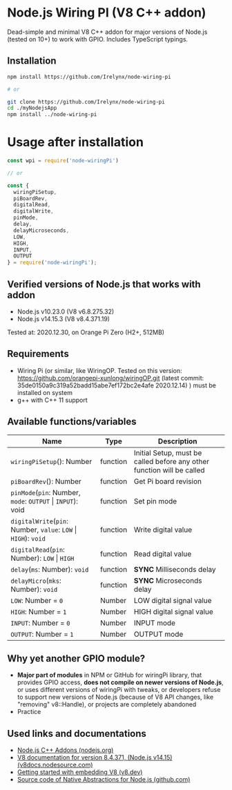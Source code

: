 # Node.js Wiring PI (V8 C++ addon)

Dead-simple and minimal V8 C++ addon for major versions of Node.js (tested on 10+) to work with GPIO.
Includes TypeScript typings.

## Installation

```bash
npm install https://github.com/Irelynx/node-wiring-pi

# or 

git clone https://github.com/Irelynx/node-wiring-pi
cd ./myNodejsApp
npm install ../node-wiring-pi
```

# Usage after installation

```javascript
const wpi = require('node-wiringPi')

// or 

const {
  wiringPiSetup,
  piBoardRev,
  digitalRead,
  digitalWrite,
  pinMode,
  delay,
  delayMicroseconds,
  LOW,
  HIGH,
  INPUT,
  OUTPUT
} = require('node-wiringPi');
```

## Verified versions of Node.js that works with addon

* Node.js v10.23.0 (V8 v6.8.275.32)
* Node.js v14.15.3 (V8 v8.4.371.19)

Tested at: 2020.12.30, on Orange Pi Zero (H2+, 512MB)

## Requirements

* Wiring Pi (or similar, like WiringOP. Tested on this version: https://github.com/orangepi-xunlong/wiringOP.git (latest commit: 35de0150a9c319a52badd15abe7ef172bc2e4afe 2020.12.14)
) must be installed on system
* g++ with C++ 11 support

## Available functions/variables

| Name | Type | Description |
| - | - | - |
| `wiringPiSetup`(): Number                                         | function  | Initial Setup, must be called before any other function will be called |
| `piBoardRev`(): Number                                            | function  | Get Pi board revision         |
| `pinMode`(`pin`: Number, `mode`: `OUTPUT` \| `INPUT`): void       | function  | Set pin mode                  |
| `digitalWrite`(`pin`: Number, `value`: `LOW` \| `HIGH`): `void`   | function  | Write digital value           |
| `digitalRead`(`pin`: Number): `LOW` \| `HIGH`                     | function  | Read digital value            |
| `delay`(`ms`: Number): `void`                                     | function  | **SYNC** Milliseconds delay   |
| `delayMicro`(`mks`: Number): `void`                               | function  | **SYNC** Microseconds delay   |
| `LOW`: Number = `0`                                               | Number    | LOW digital signal value      |
| `HIGH`: Number = `1`                                              | Number    | HIGH digital signal value     |
| `INPUT`: Number = `0`                                             | Number    | INPUT mode                    |
| `OUTPUT`: Number = `1`                                            | Number    | OUTPUT mode                   |

## Why yet another GPIO module?

* **Major part of modules** in NPM or GitHub for wiringPi library, that provides GPIO access, **does not compile on newer versions of Node.js**, or uses different versions of wiringPi with tweaks, or developers refuse to support new versions of Node.js (because of V8 API changes, like "removing" v8::Handle<T>), or projects are completely abandoned
* Practice

## Used links and documentations

* [Node.js C++ Addons (nodejs.org)](https://nodejs.org/api/addons.html)
* [V8 documentation for version 8.4.371, (Node.js v14.15) (v8docs.nodesource.com)](https://v8docs.nodesource.com/node-14.15/d2/dc3/namespacev8.html)
* [Getting started with embedding V8 (v8.dev)](https://v8.dev/docs/embed)
* [Source code of Native Abstractions for Node.js (github.com)](https://github.com/nodejs/nan)
